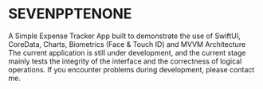 # SEVENPPTENONE
A Simple Expense Tracker App built to demonstrate the use of SwiftUI, CoreData, Charts, Biometrics (Face &amp; Touch ID) and MVVM Architecture The current application is still under development, and the current stage mainly tests the integrity of the interface and the correctness of logical operations. If you encounter problems during development, please contact me.
